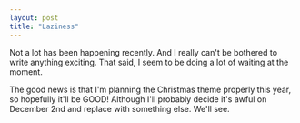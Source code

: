 ```yaml
---
layout: post
title: "Laziness"
---
```

Not a lot has been happening recently. And I really can't be bothered to write
anything exciting. That said, I seem to be doing a lot of waiting at the
moment.

The good news is that I'm planning the Christmas theme properly this year, so
hopefully it'll be GOOD! Although I'll probably decide it's awful on December
2nd and replace with something else. We'll see.
